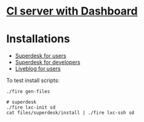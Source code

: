 # [CI server with Dashboard](docs/ci.md)

# Installations
- [Superdesk for users](https://github.com/superdesk/fireq/tree/master/files/superdesk)
- [Superdesk for developers](https://github.com/superdesk/fireq/tree/master/files/superdesk-dev)
- [Liveblog for users](https://github.com/superdesk/fireq/tree/master/files/liveblog)

To test install scripts:
```
./fire gen-files

# superdesk
./fire lxc-init sd
cat files/superdesk/install | ./fire lxc-ssh sd
```
